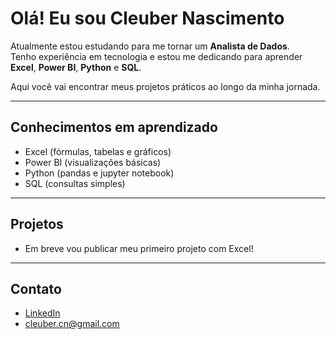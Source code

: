 #  Olá! Eu sou Cleuber Nascimento

Atualmente estou estudando para me tornar um **Analista de Dados**.  
Tenho experiência em tecnologia e estou me dedicando para aprender **Excel**, **Power BI**, **Python** e **SQL**.

Aqui você vai encontrar meus projetos práticos ao longo da minha jornada.

---

##  Conhecimentos em aprendizado

- Excel (fórmulas, tabelas e gráficos)
- Power BI (visualizações básicas)
- Python (pandas e jupyter notebook)
- SQL (consultas simples)

---

##  Projetos

- Em breve vou publicar meu primeiro projeto com Excel! 

---

##  Contato

- [LinkedIn](https://www.linkedin.com/in/cleuber-nascimento-3328749b/)
- cleuber.cn@gmail.com
